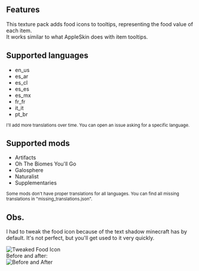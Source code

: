 Features
---------
This texture pack adds food icons to tooltips, representing the food value of each item.  
It works similar to what AppleSkin does with item tooltips.

Supported languages
----------------------
- en_us
- es_ar
- es_cl
- es_es
- es_mx
- fr_fr
- it_it
- pt_br

<sub>I'll add more translations over time. You can open an issue asking for a specific language.</sub>

Supported mods
-----------------
- Artifacts
- Oh The Biomes You'll Go
- Galosphere
- Naturalist
- Supplementaries

<sub>Some mods don't have proper translations for all languages. You can find all missing translations in "missing_translations.json".</sub>

Obs.
-----
I had to tweak the food icon because of the text shadow minecraft has by default. It's not perfect, but you'll get used to it very quickly.

![Tweaked Food Icon](https://imgur.com/WdJQorO.png)  
Before and after:  
![Before and After](https://imgur.com/qFzJbJp.png)
